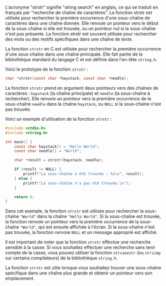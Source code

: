 L'acronyme "strstr" signifie "string search" en anglais, ce qui se traduit en français par "recherche de chaîne de caractères". La fonction strstr est utilisée pour rechercher la première occurrence d'une sous-chaîne de caractères dans une chaîne donnée. Elle renvoie un pointeur vers le début de la sous-chaîne si elle est trouvée, ou un pointeur nul si la sous-chaîne n'est pas présente. La fonction strstr est souvent utilisée pour rechercher des mots ou des motifs spécifiques dans une chaîne de texte.

La fonction `strstr` en C est utilisée pour rechercher la première occurrence d'une sous-chaîne dans une chaîne principale. Elle fait partie de la bibliothèque standard du langage C et est définie dans l'en-tête `string.h`.

Voici le prototype de la fonction `strstr` :

```c
char *strstr(const char *haystack, const char *needle);
```

La fonction `strstr` prend en argument deux pointeurs vers des chaînes de caractères : `haystack` (la chaîne principale) et `needle` (la sous-chaîne à rechercher). Elle renvoie un pointeur vers la première occurrence de la sous-chaîne `needle` dans la chaîne `haystack`, ou `NULL` si la sous-chaîne n'est pas trouvée.

Voici un exemple d'utilisation de la fonction `strstr` :

```c
#include <stdio.h>
#include <string.h>

int main() {
    const char haystack[] = "Hello World";
    const char needle[] = "World";

    char *result = strstr(haystack, needle);

    if (result != NULL) {
        printf("La sous-chaîne a été trouvée : %s\n", result);
    } else {
        printf("La sous-chaîne n'a pas été trouvée.\n");
    }

    return 0;
}
```

Dans cet exemple, la fonction `strstr` est utilisée pour rechercher la sous-chaîne `"World"` dans la chaîne `"Hello World"`. Si la sous-chaîne est trouvée, la fonction renvoie un pointeur vers la première occurrence de la sous-chaîne `"World"`, qui est ensuite affichée à l'écran. Si la sous-chaîne n'est pas trouvée, la fonction renvoie `NULL` et un message approprié est affiché.

Il est important de noter que la fonction `strstr` effectue une recherche sensible à la casse. Si vous souhaitez effectuer une recherche sans tenir compte de la casse, vous pouvez utiliser la fonction `strcasestr` (ou `stricmp` sur certains compilateurs) de la bibliothèque `string.h`.

La fonction `strstr` est utile lorsque vous souhaitez trouver une sous-chaîne spécifique dans une chaîne plus grande et obtenir un pointeur vers son emplacement.